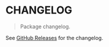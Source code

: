 # CHANGELOG

> Package changelog.

See [GitHub Releases](https://github.com/stdlib-js/stats-base-dists-frechet-stdev/releases) for the changelog.